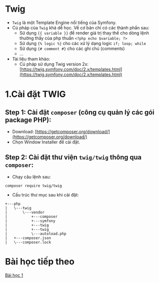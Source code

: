 # Twig
- `Twig` là một Template Engine nổi tiếng của Symfony.
- Cú pháp của `Twig` khá dễ học. Về cơ bản chỉ có các thành phần sau:
    - Sử dụng `{{ variable }}` để render giá trị thay thế cho dòng lệnh thường thấy của php thuần `<?php echo $variable; ?>`
    - Sử dụng `{% logic %}` cho các xử lý dạng logic `if; loop; while`
    - Sử dụng `{# comment #}` cho các ghi chú (comments)
    - ...
- Tài liệu tham khảo:
    - Cú pháp sử dụng Twig version 2x: [https://twig.symfony.com/doc/2.x/templates.html](https://twig.symfony.com/doc/2.x/templates.html)

# 1.Cài đặt TWIG
## Step 1: Cài đặt `composer` (công cụ quản lý các gói package PHP):
- Download: [https://getcomposer.org/download/](https://getcomposer.org/download/)
- Chọn Window Installer để cài đặt.

## Step 2: Cài đặt thư viện `twig/twig` thông qua `composer`:
- Chạy câu lệnh sau:
```
composer require twig/twig
```
- Cấu trúc thư mục sau khi cài đặt:
```
+---php
|   \---twig
|       \---vendor
|           +---composer
|           +---symfony
|           +---twig
|           +---twig
|           \---autoload.php
|   +---composer.json
|   \---composer.lock
```

# Bài học tiếp theo
[Bài học 1](./readme-lession1.md)
